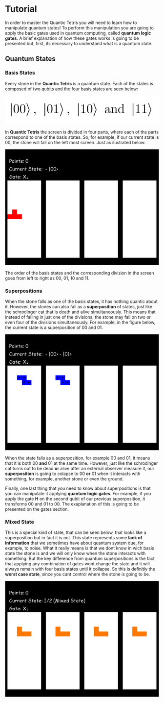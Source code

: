 # Tutorial

In order to master the Quantic Tetris you will need to learn how to manipulate quantum states!
To perform this manipulation you are going to apply the basic gates used in quantum computing, called **quantum logic gates**.
A brief explanation of how these gates works is going to be presented but, first, its necessary to understand what is a quantum state.

## Quantum States
### Basis States
Every stone in the **Quantic Tetris** is a quantum state.
Each of the states is composed of two qubits and the four basis states are seen below:

<img src="https://github.com/Joao-Bernardo/IBMQ_AWARDS/blob/master/images/basis_states.png" />

In **Quantic Tetris** the screen is divided in four parts, where each of the parts correspond to one of the basis states. 
So, for example, if our current state is 00, the stone will fall on the left most screen. Just as ilustrated below:

<img src="https://github.com/Joao-Bernardo/IBMQ_AWARDS/blob/master/images/state_00.png" />

The order of the basis states and the corresponding division in the screen goes from left to right as 00, 01, 10 and 11.

### Superpositions

When the stone falls as one of the basis states, it has nothing quantic about it. However, the stones can also fall as a
**superposition** of states, just like the schrodinger cat that is death and alive simultaneously. 
This means that instead of falling in just one of the divisions, the stone may fall on two or even four of the
divisions simultaneously. For example, in the figure below, the current state is a superposition of 00 and 01.

<img src="https://github.com/Joao-Bernardo/IBMQ_AWARDS/blob/master/images/superposition.png" />

When the state falls as a superposition, for example 00 and 01, it means that it is both 00 **and** 01 at the same time.
However, just like the schrodinger cat turns out to be dead **or** alive after an external observer measure it, our **superposition** is
going to colapse to 00 **or** 01 when it interacts with something, for example, another stone or even the ground.

Finally, one last thing that you need to know about superpositions is that you can manipulate it applying **quantum logic gates**. 
For example, if you apply the gate **H** on the second qubit of our previous superposition, it transforms 00 and 01 to 00.
The exaplanation of this is going to be presented on the gates section.

### Mixed State

This is a special kind of state, that can be seen below, that looks like a superposition but in fact it is not. This state represents some **lack of information**
that we sometimes have about quantum system due, for example, to noise. What it really means is that we dont know in wich basis state
the stone is and we will only know when the stone interacts with something. But the key difference from quantum superpositions is the fact
that applying any combination of gates wont change the state and it will always remain with four basis states until it collapse.
So this is definitly the **worst case state**, since you cant control where the stone is going to be.

<img src="https://github.com/Joao-Bernardo/IBMQ_AWARDS/blob/master/images/mixed_state.png" />





